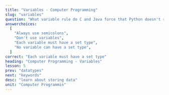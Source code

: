 ```yaml
---
title: "Variables - Computer Programming"
slug: "variables"
question: "What variable rule do C and Java force that Python doesn't require?"
answerchoices:
  [
    "Always use semicolons",
    "Don't use variables",
    "Each variable must have a set type",
    "No variable can have a set type",
  ]
correct: "Each variable must have a set type"
heading: "Computer Programming - Variables"
lesson: 5
prev: "datatypes"
next: "keywords"
desc: "learn about storing data"
unit: "Computer Programmin"
---
```

